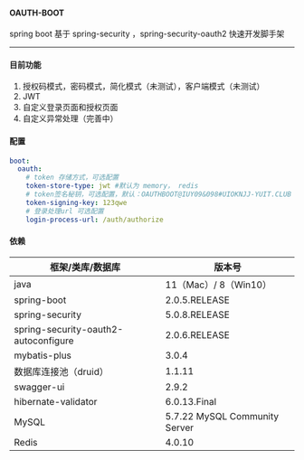#### OAUTH-BOOT

spring boot 基于 spring-security ，spring-security-oauth2 快速开发脚手架

---

#### 目前功能
1. 授权码模式，密码模式，简化模式（未测试），客户端模式（未测试）
2. JWT 
3. 自定义登录页面和授权页面
4. 自定义异常处理（完善中）

#### 配置

```yaml
boot:
  oauth:
    # token 存储方式，可选配置
    token-store-type: jwt #默认为 memory， redis
    # token签名秘钥，可选配置，默认：OAUTHBOOT@IUY09&098#UIOKNJJ-YUIT.CLUB
    token-signing-key: 123qwe 
    # 登录处理url 可选配置
    login-process-url: /auth/authorize 
```

#### 依赖

|框架/类库/数据库|   版本号 |
|--|--|
|java|11（Mac）/ 8（Win10）|
| spring-boot | 2.0.5.RELEASE |
|spring-security|5.0.8.RELEASE |
|spring-security-oauth2-autoconfigure|2.0.6.RELEASE|
|mybatis-plus|3.0.4|
|数据库连接池（druid）|1.1.11|
|swagger-ui|2.9.2|
|hibernate-validator|6.0.13.Final|
|MySQL|5.7.22 MySQL Community Server|
|Redis|4.0.10|